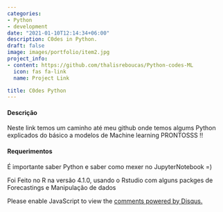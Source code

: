 ```yaml
---
categories:
- Python
- development
date: "2021-01-10T12:14:34+06:00"
description: C0des in Python.
draft: false
image: images/portfolio/item2.jpg
project_info:
- content: https://github.com/thalisreboucas/Python-codes-ML
  icon: fas fa-link
  name: Project Link

title: C0des Python
---
```



#### Descrição

Neste link temos um caminho até meu github onde temos algums Python explicados do básico a modelos de Machine learning PRONTOSSS !!


#### Requerimentos

É importante saber Python e saber como mexer no JupyterNotebook =) 

Foi Feito no R na versão 4.1.0, usando o Rstudio com alguns packges de Forecastings e Manipulação de dados


<div id="disqus_thread"></div>
<script>
    /**
    *  RECOMMENDED CONFIGURATION VARIABLES: EDIT AND UNCOMMENT THE SECTION BELOW TO INSERT DYNAMIC VALUES FROM YOUR PLATFORM OR CMS.
    *  LEARN WHY DEFINING THESE VARIABLES IS IMPORTANT: https://disqus.com/admin/universalcode/#configuration-variables    */
    /*
    var disqus_config = function () {
    this.page.url = PAGE_URL;  // Replace PAGE_URL with your page's canonical URL variable
    this.page.identifier = PAGE_IDENTIFIER; // Replace PAGE_IDENTIFIER with your page's unique identifier variable
    };
    */
    (function() { // DON'T EDIT BELOW THIS LINE
    var d = document, s = d.createElement('script');
    s.src = 'https://thalis-netlify-app.disqus.com/embed.js';
    s.setAttribute('data-timestamp', +new Date());
    (d.head || d.body).appendChild(s);
    })();
</script>
<noscript>Please enable JavaScript to view the <a href="https://disqus.com/?ref_noscript">comments powered by Disqus.</a></noscript>
